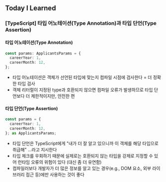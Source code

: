 ## Today I Learned

### [TypeScript] 타입 어노테이션(Type Annotation)과 타입 단언(Type Assertion)

#### 타입 어노테이션(Type Annotation)

```typescript
const params: ApplicantsParams = {
  careerYear: 1,
  careerMonth: 12,
};
```

- 타입 어노테이션은 객체가 선언된 타입에 맞는지 컴파일 시점에 검사한다 = 더 정확한 타입 검사
- 객체 리터럴이 지정된 type과 호환되지 않으면 컴파일 오류가 발생하므로 타입 단언보다 더 제한적이지만, 안전한 편

#### 타입 단언(Type Assertion)

```typescript
const params = {
  careerYear: 1,
  careerMonth: 12,
}; as ApplicantsParams;
```

- 타입 단언은 TypeScript에게 "내가 더 잘 알고 있으니까 이 객체를 해당 타입으로 취급해" ...라고 지시한다
- 타입 체크를 우회하기 때문에 실제로는 호환되지 않는 타입을 강제로 지정할 수 있어 런타임 오류의 위험이 있다 (대신 좀 더 유연함)
- 컴파일러보다 개발자가 더 많은 정보를 알고 있는 경우(e.g., DOM 요소, 외부 라이브러리 접근 등)에만 사용하는 것이 좋다
